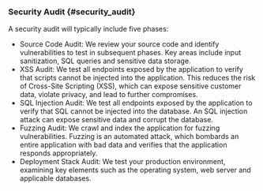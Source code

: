 ### Security Audit {#security_audit}

A security audit will typically include five phases:

* Source Code Audit: We review your source code and identify vulnerabilities to test in subsequent phases. Key areas include input sanitization, SQL queries and sensitive data storage.
* XSS Audit: We test all endpoints exposed by the application to verify that scripts cannot be injected into the application. This reduces the risk of Cross-Site Scripting (XSS), which can expose sensitive customer data, violate privacy, and lead to further compromises.
* SQL Injection Audit: We test all endpoints exposed by the application to verify that SQL cannot be injected into the database. An SQL injection attack can expose sensitive data and corrupt the database.
* Fuzzing Audit: We crawl and index the application for fuzzing vulnerabilities. Fuzzing is an automated attack, which bombards an entire application with bad data and verifies that the application responds appropriately.
* Deployment Stack Audit: We test your production environment, examining key elements such as the operating system, web server and applicable databases.
